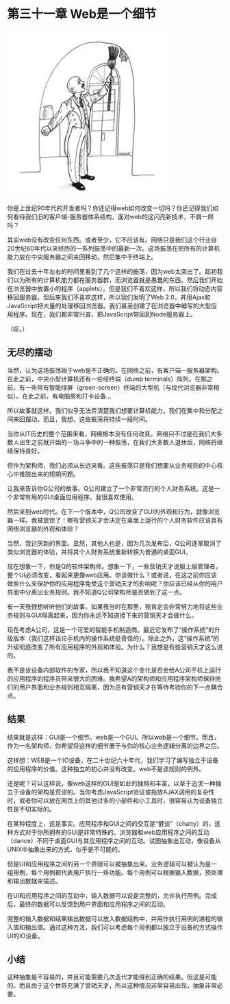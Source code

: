 # 第三十一章 Web是一个细节

![](/assets/31/c31.png)

你是上世纪90年代的开发者吗？你还记得web如何改变一切吗？你还记得我们如何看待我们旧的客户端-服务器体系结构，面对web的这闪亮新技术，不屑一顾吗？

其实web没有改变任何东西。或者至少，它不应该有。网络只是我们这个行业自20世纪60年代以来经历的一系列振荡中的最新一次。这场振荡在把所有的计算机能力放在中央服务器之间来回移动，然后集中于终端上。

我们在过去十年左右的时间里看到了几个这样的振荡，因为web太突出了。起初我们以为所有的计算机能力都在服务器群，而浏览器就是愚蠢的东西。然后我们开始在浏览器中放置小的程序（applets）。但是我们不喜欢这样，所以我们将动态内容移回服务器。但后来我们不喜欢这样，所以我们发明了Web 2.0，并用Ajax和JavaScript把大量的处理移回浏览器。我们甚至创建了在浏览器中编写的大型应用程序。现在，我们都非常兴奋，把JavaScript带回到Node服务器上。

（叹。）

## 无尽的摆动

当然，认为这场振荡始于web是不正确的。在网络之前，有客户端—服务器架构。在此之前，中央小型计算机还有一些哑终端（dumb terminals）阵列。在那之前，有一些带有智能绿屏（green-screen）终端的大型机（与现代浏览器非常相似）。在此之前，有电脑房和打卡设备...

所以故事就这样。我们似乎无法弄清楚我们想要计算机能力。我们在集中和分配之间来回摆动。而且，我想，这些振荡将持续一段时间。

当你从IT历史的整个范围来看，网络根本没有任何改变。网络只不过是在我们大多数人出生之前就开始的一场斗争中的一种振荡，在我们大多数人退休后，网络将继续保持良好。

但作为架构师，我们必须从长远来看。这些振荡只是我们想要从业务规则的中心核心中推脱出来的短期问题。

让我来告诉你Q公司的故事。Q公司建立了一个非常流行的个人财务系统。这是一个非常有用的GUI桌面应用程序。我很喜欢使用。

然后来到web时代。在下一个版本中，Q公司改变了GUI的外观和行为，就像浏览器一样。我被震惊了！哪有营销天才会决定在桌面上运行的个人财务软件应该具有网络浏览器的外观和体验？

当然，我讨厌新的界面。显然，其他人也是，因为几次发布后，Q公司逐渐取消了类似浏览器的体验，并将其个人财务系统重新转换为普通的桌面GUI。

现在想象一下，你是Q的软件架构师。想象一下，一些营销天才说服上层管理者，整个UI必须改变，看起来更像web应用。你该做什么？或者说，在这之前你应该做些什么来保护你的应用程序免受这个营销天才的影响呢？你应该已经从你的用户界面中分离出业务规则。我不知道Q公司架构师是否做到了这一点。

有一天我很想听听他们的故事。如果我当时在那里，我肯定会非常努力地将这些业务规则与GUI隔离起来，因为你永远不知道接下来的营销天才会做什么。

现在考虑A公司，这是一个可爱的智能手机制造商。最近它发布了“操作系统”的升级版本（我们这样谈论手机内的操作系统挺奇怪的）。除此之外，这“操作系统”的升级彻底改变了所有应用程序的外观和体验。为什么？我想是有些营销天才这么说的。

我不是该设备内部软件的专家，所以我不知道这个变化是否会给A公司手机上运行的应用程序的程序员带来很大的困难。我希望A的架构师和应用程序架构师保持他们的用户界面和业务规则相互隔离，因为总有营销天才在等待考验你的下一点耦合点。

## 结果

结果就是这样：GUI是一个细节。web是一个GUI。所以web是一个细节。而且，作为一名架构师，你希望将这样的细节置于与你的核心业务逻辑分离的边界之后。

这样想：WEB是一个IO设备。在二十世纪六十年代，我们学习了编写独立于设备的应用程序的价值。这种独立的初心并没有改变。web不是该规则的例外。

还是呢？可以这样说，像web这样的GUI是如此的独特和丰富，以至于追求一种独立于设备的架构是荒谬的。当你考虑JavaScript验证或拖放AJAX调用的复杂性时，或者你可以放在网页上的其他过多的小部件和小工具时，很容易认为设备独立性是不切实际的。

在某种程度上，这是事实。应用程序和GUI之间的交互是“健谈”（chatty）的，这种方式对于你所拥有的GUI是非常特殊的。浏览器和web应用程序之间的互动（dance）不同于桌面GUI与其应用程序之间的互动。试图抽象出互动，像设备从UNIX中抽象出来的方式，似乎是不可能的。

但是UI和应用程序之间的另一个界限可以被抽象出来。业务逻辑可以被认为是一组用例，每个用例都代表用户执行一些功能。每个用例可以根据输入数据，预处理和输出数据来描述。

在UI和应用程序之间的互动中，输入数据可以说是完整的，允许执行用例。完成后，最终的数据可以反馈到用户界面和应用程序之间的互动。

完整的输入数据和结果输出数据可以放入数据结构中，并用作执行用例的进程的输入值和输出值。通过这种方法，我们可以考虑每个用例都以独立于设备的方式操作UI的IO设备。

## 小结

这种抽象是不容易的，并且可能需要几次迭代才能得到正确的结果。但这是可能的。而且由于这个世界充满了营销天才，所以这种情况非常容易出现，抽象非常必要。

